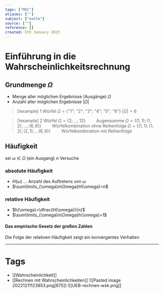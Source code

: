 ```yaml
---
tags: ["MOC"]
aliases: [""]
subject: ["mathe"]
source: [""]
reference: []
created: 5th January 2023
---
```


# Einführung in die Wahrscheinlichkeitsrechnung 

## Grundmenge $\Omega$
- Menge aller möglichen Ergebnisse (Ausgänge) $\Omega$
- Anzahl aller möglichen Ergebnisse $|\Omega|$

>[!example] 1 Würfel
> $\Omega = \{\text{"1"; "2"; "3"; "4"; "5"; "6"}\}$
> $|\Omega|= 6$

>[!example] 2 Würfel
> $\Omega=\{2;\dots;12\}\qquad$ Augensumme
> $\Omega=\{(1,1);(1,2);\dots;(6,6)\}\qquad$ Würfelkombination ohne Reihenfolge
> $\Omega=\{(1,1);(1,2);(2,1);\dots(6,6)\}\qquad$ Würfelkombination mit Reihenfolge
> 

## Häufigkeit
sei $\omega\in\Omega$ (ein Ausgang)
$n$ Versuche

### absolute Häufigkeit
- $H(\omega)$ … Anzahl des Auftretens von $\omega$
- $\sum\limits_{\omega\in\Omega}H(\omega)=n$

### relative Häufigkeit
- $h(\omega)=\dfrac{H(\omega)}{n}$
- $\sum\limits_{\omega\in\Omega}h(\omega)=1$
#### Das empirische Gesetz der großen Zahlen
Die Folge der relativen Häufigkeit zeigt ein konvergentes Verhalten

---
# Tags
- [[Wahrscheinlichkeit]]
- [[Rechnen mit Wahrscheinlichkeiten]]
![[Pasted image 20221211123853.png|875]]
![[UEB-rechnen-wsk.png]]